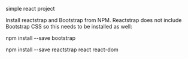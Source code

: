 simple react project

Install reactstrap and Bootstrap from NPM. Reactstrap does not include Bootstrap CSS so this needs to be installed as well:

npm install --save bootstrap

npm install --save reactstrap react react-dom
